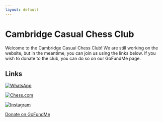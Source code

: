```yaml
---
layout: default
---
```


# Cambridge Casual Chess Club

Welcome to the Cambridge Casual Chess Club! We are still working on the website, but in the meantime, you can join us using the links below. If you wish to donate to the club, you can do so on our GoFundMe page.

## Links

[![WhatsApp](https://img.icons8.com/color/48/000000/whatsapp.png)](https://chat.whatsapp.com/HpvIbSZHuYv0KDkhN7xna5)

[![Chess.com](https://icons8.com/icon/C5LTcmsc3cr0/chess-com)](https://www.chess.com/club/cambridge-casual-chess/join)

[![Instagram](https://img.icons8.com/color/48/000000/instagram-new.png)](https://www.instagram.com/cambridgecasualchess?igsh=NWJ2cWttNnk4a3Bj)

[Donate on GoFundMe](https://gofund.me/75685c96)
